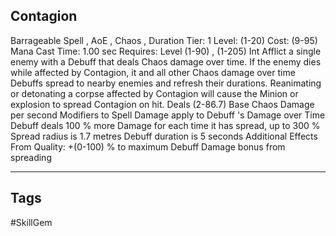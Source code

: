 ## Contagion
Barrageable
Spell , AoE , Chaos , Duration
Tier: 1
Level: (1-20)
Cost: (9-95) Mana
Cast Time: 1.00 sec
Requires: Level (1-90) , (1-205) Int
Afflict a single enemy with a Debuff that deals Chaos damage over time. If the enemy dies while affected by Contagion, it and all other Chaos damage over time Debuffs spread to nearby enemies and refresh their durations. Reanimating or detonating a corpse affected by Contagion will cause the Minion or explosion to spread Contagion on hit.
Deals (2-86.7) Base Chaos Damage per second
Modifiers to Spell Damage apply to Debuff 's Damage over Time
Debuff deals 100 % more Damage for each time it has spread, up to 300 %
Spread radius is 1.7 metres
Debuff duration is 5 seconds
Additional Effects From Quality:
+(0-100) % to maximum Debuff Damage bonus from spreading

---
## Tags
#SkillGem

